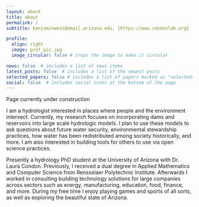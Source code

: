 ```yaml
---
layout: about
title: about
permalink: /
subtitle: benjaminwest@email.arizona.edu, {https://www.condonlab.org}

profile:
  align: right
  image: prof_pic.jpg
  image_circular: false # crops the image to make it circular

news: false  # includes a list of news items
latest_posts: false  # includes a list of the newest posts
selected_papers: false # includes a list of papers marked as "selected={true}"
social: false  # includes social icons at the bottom of the page
---
```


Page currently under construction

I am a hydrologist interested in places where people and the environment intersect. Currently, my research focuses on incorporating dams and reservoirs into large scale hydrologic models. I plan to use these models to ask questions about future water security, environmental stewardship practices, how water has been redistributed among society historically, and more. I am also interested in building tools for others to use via open science practices. 

Presently a hydrology PhD student at the University of Arizona with Dr. Laura Condon. Previously, I received a dual degree in Applied Mathematics and Computer Science from Rensselaer Polytechnic Institute. Afterwards  I worked in consulting building technology solutions for large companies across sectors such as energy, manufacturing, education, food, finance, and more. During my free time I enjoy playing games and sports of all sorts, as well as exploring the beautiful state of Arizona.